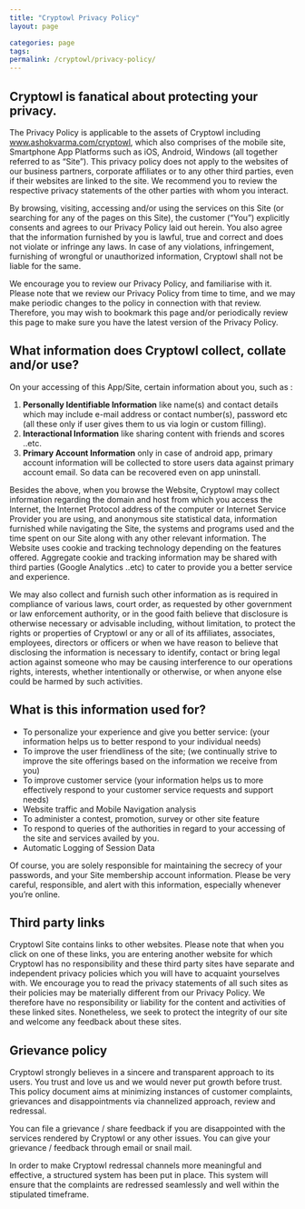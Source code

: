 ```yaml
---
title: "Cryptowl Privacy Policy"
layout: page

categories: page
tags:
permalink: /cryptowl/privacy-policy/
---
```


## Cryptowl is fanatical about protecting your privacy.
The Privacy Policy is applicable to the assets of Cryptowl including www.ashokvarma.com/cryptowl, which also comprises of the mobile site, Smartphone App Platforms such as iOS, Android, Windows (all together referred to as “Site”). This privacy policy does not apply to the websites of our business partners, corporate affiliates or to any other third parties, even if their websites are linked to the site. We recommend you to review the respective privacy statements of the other parties with whom you interact.

By browsing, visiting, accessing and/or using the services on this Site (or searching for any of the pages on this Site), the customer (“You”) explicitly consents and agrees to our Privacy Policy laid out herein. You also agree that the information furnished by you is lawful, true and correct and does not violate or infringe any laws. In case of any violations, infringement, furnishing of wrongful or unauthorized information, Cryptowl shall not be liable for the same.

We encourage you to review our Privacy Policy, and familiarise with it. Please note that we review our Privacy Policy from time to time, and we may make periodic changes to the policy in connection with that review. Therefore, you may wish to bookmark this page and/or periodically review this page to make sure you have the latest version of the Privacy Policy.

## What information does Cryptowl collect, collate and/or use?
On your accessing of this App/Site, certain information about you, such as :

1. **Personally Identifiable Information** like name(s) and contact details which may include e-mail address or contact number(s), password etc (all these only if user gives them to us via login or custom filling).
2. **Interactional Information** like sharing content with friends and scores ..etc.
3. **Primary Account Information** only in case of android app, primary account information will be collected to store users data against primary account email. So data can be recovered even on app uninstall.

Besides the above, when you browse the Website, Cryptowl may collect information regarding the domain and host from which you access the Internet, the Internet Protocol address of the computer or Internet Service Provider you are using, and anonymous site statistical data, information furnished while navigating the Site, the systems and programs used and the time spent on our Site along with any other relevant information. The Website uses cookie and tracking technology depending on the features offered. Aggregate cookie and tracking information may be shared with third parties (Google Analytics ..etc) to cater to provide you a better service and experience.

We may also collect and furnish such other information as is required in compliance of various laws, court order, as requested by other government or law enforcement authority, or in the good faith believe that disclosure is otherwise necessary or advisable including, without limitation, to protect the rights or properties of Cryptowl or any or all of its affiliates, associates, employees, directors or officers or when we have reason to believe that disclosing the information is necessary to identify, contact or bring legal action against someone who may be causing interference to our operations rights, interests, whether intentionally or otherwise, or when anyone else could be harmed by such activities.

## What is this information used for?
- To personalize your experience and give you better service: (your information helps us to better respond to your individual needs)
- To improve the user friendliness of the site; (we continually strive to improve the site offerings based on the information we receive from you)
- To improve customer service (your information helps us to more effectively respond to your customer service requests and support needs)
- Website traffic and Mobile Navigation analysis
- To administer a contest, promotion, survey or other site feature
- To respond to queries of the authorities in regard to your accessing of the site and services availed by you.
- Automatic Logging of Session Data

Of course, you are solely responsible for maintaining the secrecy of your passwords, and your Site membership account information. Please be very careful, responsible, and alert with this information, especially whenever you’re online.

## Third party links
Cryptowl Site contains links to other websites. Please note that when you click on one of these links, you are entering another website for which Cryptowl has no responsibility and these third party sites have separate and independent privacy policies which you will have to acquaint yourselves with. We encourage you to read the privacy statements of all such sites as their policies may be materially different from our Privacy Policy. We therefore have no responsibility or liability for the content and activities of these linked sites. Nonetheless, we seek to protect the integrity of our site and welcome any feedback about these sites.

## Grievance policy
Cryptowl strongly believes in a sincere and transparent approach to its users. You trust and love us and we would never put growth before trust. This policy document aims at minimizing instances of customer complaints, grievances and disappointments via channelized approach, review and redressal.

You can file a grievance / share feedback if you are disappointed with the services rendered by Cryptowl or any other issues. You can give your grievance / feedback through email or snail mail.

In order to make Cryptowl redressal channels more meaningful and effective, a structured system has been put in place. This system will ensure that the complaints are redressed seamlessly and well within the stipulated timeframe.


